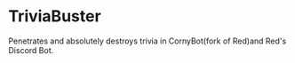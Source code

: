 # TriviaBuster
Penetrates and absolutely destroys trivia in CornyBot(fork of Red)and Red's Discord Bot.
